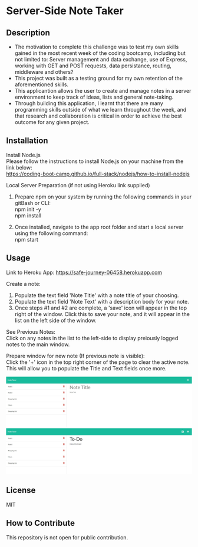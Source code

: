 # Server-Side Note Taker

## Description

- The motivation to complete this challenge was to test my own skills gained in the most recent week of the coding bootcamp, including but not limited to: Server management and data exchange, use of Express, working with GET and POST requests, data persistance, routing, middleware and others?
- This project was built as a testing ground for my own retention of the aforementioned skills.
- This applicantion allows the user to create and manage notes in a server environment to keep track of ideas, lists and general note-taking.
- Through building this application, I learnt that there are many programming skills outside of what we learn throughout the week, and that research and collaboration is critical in order to achieve the best outcome for any given project.

## Installation

Install Node.js\
Please follow the instructions to install Node.js on your machine from the link below:\
https://coding-boot-camp.github.io/full-stack/nodejs/how-to-install-nodejs

Local Server Preparation (if not using Heroku link supplied)
1) Prepare npm on your system by running the following commands in your gitBash or CLI:\
npm init -y\
npm install

2) Once installed, navigate to the app root folder and start a local server using the following command:\
npm start

## Usage

Link to Heroku App: 
https://safe-journey-06458.herokuapp.com

Create a note:
1) Populate the text field 'Note Title' with a note title of your choosing.
2) Populate the text field 'Note Text' with a description body for your note.
3) Once steps #1 and #2 are complete, a 'save' icon will appear in the top right of the window. Click this to save your note, and it will appear in the list on the left side of the window.

See Previous Notes:\
Click on any notes in the list to the left-side to display preiously logged notes to the main window.

Prepare window for new note (If previous note is visible):\
Click the '+' icon in the top right corner of the page to clear the active note. This will allow you to populate the Title and Text fields once more.

![alt text](/assets/screenshot1.JPG)
![alt text](/assets/Screenshot2.JPG)

## License

MIT

## How to Contribute

This repository is not open for public contribution.
